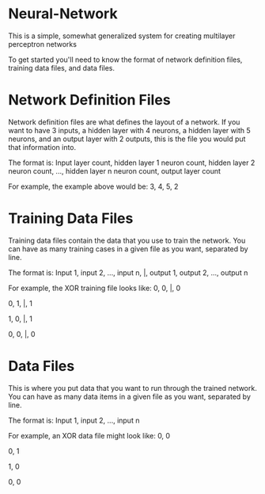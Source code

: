 # Neural-Network

This is a simple, somewhat generalized system for creating multilayer perceptron networks

To get started you'll need to know the format of network definition files, training data files, and data files.

# Network Definition Files
Network definition files are what defines the layout of a network.  If you want to have 3 inputs, a hidden layer with 4 neurons, a hidden layer with 5 neurons, and an output layer with 2 outputs, this is the file you would put that information into.

The format is:
Input layer count, hidden layer 1 neuron count, hidden layer 2 neuron count, ..., hidden layer n neuron count, output layer count

For example, the example above would be:
3, 4, 5, 2

# Training Data Files
Training data files contain the data that you use to train the network.
You can have as many training cases in a given file as you want, separated by line.

The format is:
Input 1, input 2, ..., input n, |, output 1, output 2, ..., output n

For example, the XOR training file looks like:
0, 0, |, 0

0, 1, |, 1

1, 0, |, 1

0, 0, |, 0

# Data Files
This is where you put data that you want to run through the trained network.
You can have as many data items in a given file as you want, separated by line.

The format is:
Input 1, input 2, ..., input n

For example, an XOR data file might look like:
0, 0

0, 1

1, 0

0, 0
